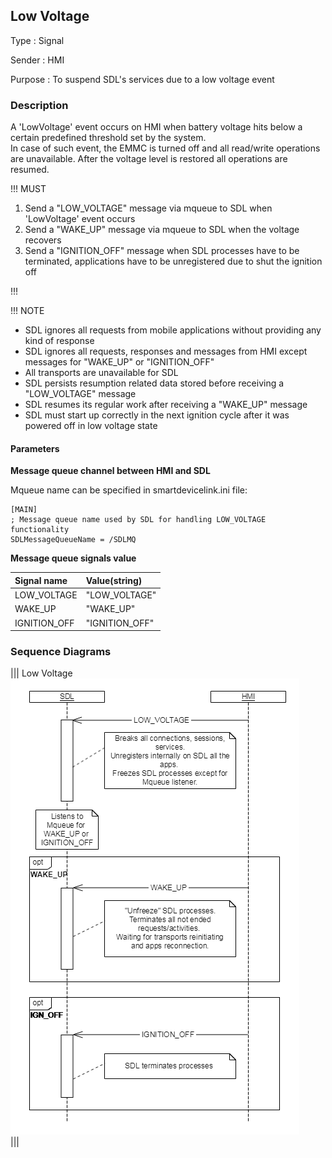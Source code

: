## Low Voltage  

Type
: Signal

Sender
: HMI

Purpose
: To suspend SDL's services due to a low voltage event

### Description  
A 'LowVoltage' event occurs on HMI when battery voltage hits below a certain predefined threshold set by the system.  
 In case of such event, the EMMC is turned off and all read/write operations are unavailable. After the voltage level is restored all operations are resumed.

!!! MUST   

1. Send a "LOW_VOLTAGE" message via mqueue to SDL when 'LowVoltage' event occurs
2. Send a "WAKE_UP" message via mqueue to SDL when the voltage recovers
3. Send a "IGNITION_OFF" message when SDL processes have to be terminated, applications have to be unregistered due to shut the ignition off    

!!!

!!! NOTE 
* SDL ignores all requests from mobile applications without providing any kind of response
* SDL ignores all requests, responses and messages from HMI except messages for "WAKE_UP" or "IGNITION_OFF"  
* All transports are unavailable for SDL
* SDL persists resumption related data stored before receiving a "LOW_VOLTAGE" message  
* SDL resumes its regular work after receiving a "WAKE_UP" message  
* SDL must start up correctly in the next ignition cycle after it was powered off in low voltage state

#### Parameters
**Message queue channel between HMI and SDL**

Mqueue name can be specified in smartdevicelink.ini file:

```
[MAIN] 
; Message queue name used by SDL for handling LOW_VOLTAGE functionality
SDLMessageQueueName = /SDLMQ
```  

**Message queue signals value**  

|Signal name|Value(string)|
|:---|:---| 
|LOW_VOLTAGE|"LOW_VOLTAGE"|
|WAKE_UP|"WAKE_UP"|
|IGNITION_OFF|"IGNITION_OFF"|

### Sequence Diagrams  

|||
Low Voltage  
![Low Voltage](./assets/low_voltage.png)  
|||
